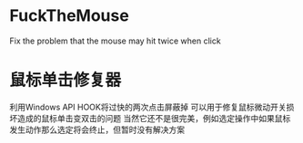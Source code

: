 # FuckTheMouse
Fix the problem that the mouse may hit twice when click


# 鼠标单击修复器
利用Windows API HOOK将过快的两次点击屏蔽掉
可以用于修复鼠标微动开关损坏造成的鼠标单击变双击的问题
当然它还不是很完美，例如选定操作中如果鼠标发生动作那么选定将会终止，但暂时没有解决方案
